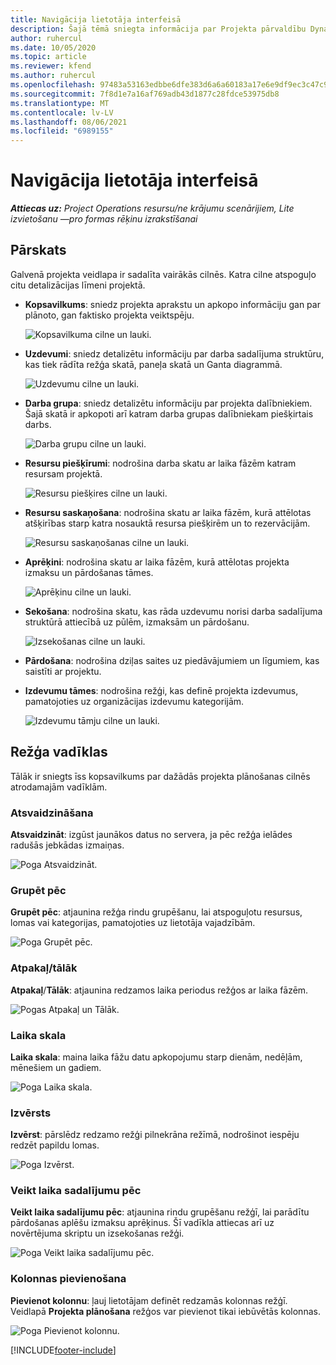 ```yaml
---
title: Navigācija lietotāja interfeisā
description: Šajā tēmā sniegta informācija par Projekta pārvaldību Dynamics 365 Projekta darbībās.
author: ruhercul
ms.date: 10/05/2020
ms.topic: article
ms.reviewer: kfend
ms.author: ruhercul
ms.openlocfilehash: 97483a53163edbbe6dfe383d6a6a60183a17e6e9df9ec3c47c9f33aef88aea3e
ms.sourcegitcommit: 7f8d1e7a16af769adb43d1877c28fdce53975db8
ms.translationtype: MT
ms.contentlocale: lv-LV
ms.lasthandoff: 08/06/2021
ms.locfileid: "6989155"
---
```

# <a name="navigating-the-user-interface"></a>Navigācija lietotāja interfeisā

_**Attiecas uz:** Project Operations resursu/ne krājumu scenārijiem, Lite izvietošanu —pro formas rēķinu izrakstīšanai_

## <a name="overview"></a>Pārskats

Galvenā projekta veidlapa ir sadalīta vairākās cilnēs. Katra cilne atspoguļo citu detalizācijas līmeni projektā.

- **Kopsavilkums**: sniedz projekta aprakstu un apkopo informāciju gan par plānoto, gan faktisko projekta veiktspēju.

    ![Kopsavilkuma cilne un lauki.](media/navigation7.png)

- **Uzdevumi**: sniedz detalizētu informāciju par darba sadalījuma struktūru, kas tiek rādīta režģa skatā, paneļa skatā un Ganta diagrammā.

    ![Uzdevumu cilne un lauki.](media/navigation8.png)

- **Darba grupa**: sniedz detalizētu informāciju par projekta dalībniekiem. Šajā skatā ir apkopoti arī katram darba grupas dalībniekam piešķirtais darbs.

    ![Darba grupu cilne un lauki.](media/navigation9.png)

- **Resursu piešķīrumi**: nodrošina darba skatu ar laika fāzēm katram resursam projektā.

    ![Resursu piešķires cilne un lauki.](media/navigation10.png)

- **Resursu saskaņošana**: nodrošina skatu ar laika fāzēm, kurā attēlotas atšķirības starp katra nosauktā resursa piešķirēm un to rezervācijām.

    ![Resursu saskaņošanas cilne un lauki.](media/navigation11.png)

- **Aprēķini**: nodrošina skatu ar laika fāzēm, kurā attēlotas projekta izmaksu un pārdošanas tāmes.

    ![Aprēķinu cilne un lauki.](media/navigation12.png)

- **Sekošana**: nodrošina skatu, kas rāda uzdevumu norisi darba sadalījuma struktūrā attiecībā uz pūlēm, izmaksām un pārdošanu.

    ![Izsekošanas cilne un lauki.](media/navigation13.png)

- **Pārdošana**: nodrošina dziļas saites uz piedāvājumiem un līgumiem, kas saistīti ar projektu.

- **Izdevumu tāmes**: nodrošina režģi, kas definē projekta izdevumus, pamatojoties uz organizācijas izdevumu kategorijām.

    ![Izdevumu tāmju cilne un lauki.](media/navigation14.png)

## <a name="grid-controls"></a>Režģa vadīklas

Tālāk ir sniegts īss kopsavilkums par dažādās projekta plānošanas cilnēs atrodamajām vadīklām.

### <a name="refresh"></a>Atsvaidzināšana

**Atsvaidzināt**: izgūst jaunākos datus no servera, ja pēc režģa ielādes radušās jebkādas izmaiņas.

![Poga Atsvaidzināt.](media/navigation7.png)

### <a name="group-by"></a>Grupēt pēc

**Grupēt pēc**: atjaunina režģa rindu grupēšanu, lai atspoguļotu resursus, lomas vai kategorijas, pamatojoties uz lietotāja vajadzībām.

![Poga Grupēt pēc.](media/navigation6.png)

### <a name="previousnext"></a>Atpakaļ/tālāk

**Atpakaļ**/**Tālāk**: atjaunina redzamos laika periodus režģos ar laika fāzēm.

![Pogas Atpakaļ un Tālāk.](media/navigation2.png)

### <a name="timescale"></a>Laika skala

**Laika skala**: maina laika fāžu datu apkopojumu starp dienām, nedēļām, mēnešiem un gadiem.

![Poga Laika skala.](media/navigation3.png)

### <a name="expand"></a>Izvērsts

**Izvērst**: pārslēdz redzamo režģi pilnekrāna režīmā, nodrošinot iespēju redzēt papildu lomas.

![Poga Izvērst.](media/navigation4.png)

### <a name="time-phase-by"></a>Veikt laika sadalījumu pēc

**Veikt laika sadalījumu pēc**: atjaunina rindu grupēšanu režģī, lai parādītu pārdošanas aplēšu izmaksu aprēķinus. Šī vadīkla attiecas arī uz novērtējuma skriptu un izsekošanas režģi.

![Poga Veikt laika sadalījumu pēc.](media/navigation0.png)

### <a name="add-column"></a>Kolonnas pievienošana

**Pievienot kolonnu**: ļauj lietotājam definēt redzamās kolonnas režģī. Veidlapā **Projekta plānošana** režģos var pievienot tikai iebūvētās kolonnas.

![Poga Pievienot kolonnu.](media/navigation5.png)


[!INCLUDE[footer-include](../includes/footer-banner.md)]